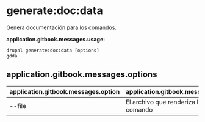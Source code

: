 # generate:doc:data
Genera documentación para los comandos.

**application.gitbook.messages.usage:**
```
drupal generate:doc:data [options]
gdda
```

## application.gitbook.messages.options
application.gitbook.messages.option | application.gitbook.messages.details
-------|-------------
--file | El archivo que renderiza los datos del comando
